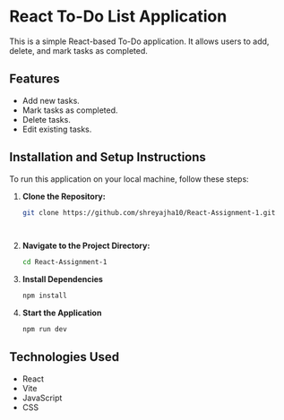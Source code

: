 # React To-Do List Application

This is a simple React-based To-Do application. It allows users to add, delete, and mark tasks as completed.

## Features
- Add new tasks.
- Mark tasks as completed.
- Delete tasks.
- Edit existing tasks.

## Installation and Setup Instructions

To run this application on your local machine, follow these steps:

1. **Clone the Repository:**
   ```bash
   git clone https://github.com/shreyajha10/React-Assignment-1.git

 
2. **Navigate to the Project Directory:**
   ```bash
   cd React-Assignment-1


3. **Install Dependencies**
   ```bash
   npm install


4. **Start the Application**
   ```bash
   npm run dev


 ## Technologies Used
- React
- Vite
- JavaScript
- CSS

